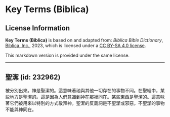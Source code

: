 # Key Terms (Biblica)

## License Information

**Key Terms (Biblica)** is based on and adapted from: _Biblica Bible Dictionary_, [Biblica, Inc.](https://www.biblica.com/), 2023, which is licensed under a [CC BY-SA 4.0 license](https://creativecommons.org/licenses/by-sa/4.0/legalcode.en).

This markdown version is provided under the same license.



--------------------------------

## 聖潔 (id: 232962)

被分別出來。神是聖潔的。這意味著祂與其他一切存在的事物不同。在聖經中，某些地方是聖潔的。這是因為人們意識到神在那裡同在。某些東西是聖潔的。這意味著它們被用來以特別的方式敬拜神。聖潔的反義詞是不聖潔或邪惡。不聖潔的事物不能與神同在。


